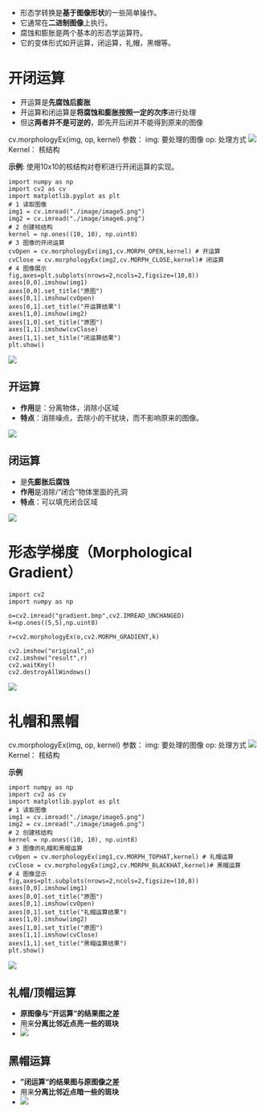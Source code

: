 - 形态学转换是**基于图像形状**的一些简单操作。
- 它通常在**二进制图像**上执行。
- 腐蚀和膨胀是两个基本的形态学运算符。
- 它的变体形式如开运算，闭运算，礼帽，黑帽等。
# 开闭运算
- 开运算是**先腐蚀后膨胀**
- 开运算和闭运算是**将腐蚀和膨胀按照一定的次序**进行处理
- 但这**两者并不是可逆的**，即先开后闭并不能得到原来的图像

cv.morphologyEx(img, op, kernel)
参数：
img: 要处理的图像
op: 处理方式
![](../photo/Pasted%20image%2020240122120932.png)
Kernel： 核结构

**示例**: 使用10x10的核结构对卷积进行开闭运算的实现。
```
import numpy as np
import cv2 as cv
import matplotlib.pyplot as plt
# 1 读取图像
img1 = cv.imread("./image/image5.png")
img2 = cv.imread("./image/image6.png")
# 2 创建核结构
kernel = np.ones((10, 10), np.uint8)
# 3 图像的开闭运算
cvOpen = cv.morphologyEx(img1,cv.MORPH_OPEN,kernel) # 开运算
cvClose = cv.morphologyEx(img2,cv.MORPH_CLOSE,kernel)# 闭运算
# 4 图像展示
fig,axes=plt.subplots(nrows=2,ncols=2,figsize=(10,8))
axes[0,0].imshow(img1)
axes[0,0].set_title("原图")
axes[0,1].imshow(cvOpen)
axes[0,1].set_title("开运算结果")
axes[1,0].imshow(img2)
axes[1,0].set_title("原图")
axes[1,1].imshow(cvClose)
axes[1,1].set_title("闭运算结果")
plt.show()
```
![](../photo/Pasted%20image%2020240122115205.png)
## **开运算**
- **作用**是：分离物体，消除小区域
- **特点**：消除噪点，去除小的干扰块，而不影响原来的图像。

![](../photo/Pasted%20image%2020240122114919.png)

## **闭运算**
- 是**先膨胀后腐蚀**
- **作用**是消除/“闭合”物体里面的孔洞
- **特点**：可以填充闭合区域

![](../photo/Pasted%20image%2020240122115020.png)

# 形态学梯度（Morphological Gradient）
```
import cv2
import numpy as np

o=cv2.imread("gradient.bmp",cv2.IMREAD_UNCHANGED)
k=np.ones((5,5),np.uint8)

r=cv2.morphologyEx(o,cv2.MORPH_GRADIENT,k)

cv2.imshow("original",o)
cv2.imshow("result",r)
cv2.waitKey()
cv2.destroyAllWindows()
```
![](../photo/Pasted%20image%2020240202185502.png)

# 礼帽和黑帽

cv.morphologyEx(img, op, kernel)
参数：
img: 要处理的图像
op: 处理方式
![](../photo/Pasted%20image%2020240122120919.png)
Kernel： 核结构

 **示例** 
 ```
import numpy as np
import cv2 as cv
import matplotlib.pyplot as plt
# 1 读取图像
img1 = cv.imread("./image/image5.png")
img2 = cv.imread("./image/image6.png")
# 2 创建核结构
kernel = np.ones((10, 10), np.uint8)
# 3 图像的礼帽和黑帽运算
cvOpen = cv.morphologyEx(img1,cv.MORPH_TOPHAT,kernel) # 礼帽运算
cvClose = cv.morphologyEx(img2,cv.MORPH_BLACKHAT,kernel)# 黑帽运算
# 4 图像显示
fig,axes=plt.subplots(nrows=2,ncols=2,figsize=(10,8))
axes[0,0].imshow(img1)
axes[0,0].set_title("原图")
axes[0,1].imshow(cvOpen)
axes[0,1].set_title("礼帽运算结果")
axes[1,0].imshow(img2)
axes[1,0].set_title("原图")
axes[1,1].imshow(cvClose)
axes[1,1].set_title("黑帽运算结果")
plt.show()
```
![](../photo/Pasted%20image%2020240122122204.png)
## **礼帽/顶帽运算**
- **原图像与“开运算“的结果图之差**
- 用来**分离比邻近点亮一些的斑块**
- ![](../photo/Pasted%20image%2020240122120611.png)

## **黑帽运算**
- **”闭运算“的结果图与原图像之差**
- 用来**分离比邻近点暗一些的斑块**
- ![](../photo/Pasted%20image%2020240122120818.png)